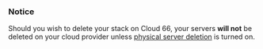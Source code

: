 <!-- usedin: [ _legacy_docker/deployment] - post: -->


### Notice

Should you wish to delete your stack on Cloud 66, your servers **will not** be deleted on your cloud provider unless [physical server deletion](/managing-your-stack/server-deletion) is turned on.



